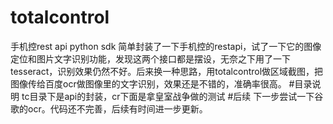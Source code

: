 # totalcontrol
手机控rest api python sdk
简单封装了一下手机控的restapi，试了一下它的图像定位和图片文字识别功能，发现这两个接口都是摆设，无奈之下用了一下tesseract，识别效果仍然不好。后来换一种思路，用totalcontrol做区域截图，把图像传给百度ocr做图像里的文字识别，效果还是不错的，准确率很高。
#目录说明
tc目录下是api的封装，cr下面是拿皇室战争做的测试
#后续
下一步尝试一下谷歌的ocr。代码还不完善，后续有时间进一步更新。
